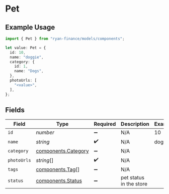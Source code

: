# Pet

## Example Usage

```typescript
import { Pet } from "ryan-finance/models/components";

let value: Pet = {
  id: 10,
  name: "doggie",
  category: {
    id: 1,
    name: "Dogs",
  },
  photoUrls: [
    "<value>",
  ],
};
```

## Fields

| Field                                                      | Type                                                       | Required                                                   | Description                                                | Example                                                    |
| ---------------------------------------------------------- | ---------------------------------------------------------- | ---------------------------------------------------------- | ---------------------------------------------------------- | ---------------------------------------------------------- |
| `id`                                                       | *number*                                                   | :heavy_minus_sign:                                         | N/A                                                        | 10                                                         |
| `name`                                                     | *string*                                                   | :heavy_check_mark:                                         | N/A                                                        | doggie                                                     |
| `category`                                                 | [components.Category](../../models/components/category.md) | :heavy_minus_sign:                                         | N/A                                                        |                                                            |
| `photoUrls`                                                | *string*[]                                                 | :heavy_check_mark:                                         | N/A                                                        |                                                            |
| `tags`                                                     | [components.Tag](../../models/components/tag.md)[]         | :heavy_minus_sign:                                         | N/A                                                        |                                                            |
| `status`                                                   | [components.Status](../../models/components/status.md)     | :heavy_minus_sign:                                         | pet status in the store                                    |                                                            |